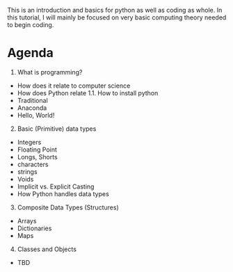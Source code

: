 This is an introduction and basics for python as well as coding as whole.
In this tutorial, I will mainly be focused on very basic computing theory needed to begin coding.

# Agenda
1. What is programming?
- How does it relate to computer science
- How does Python relate
1.1. How to install python
- Traditional
- Anaconda
- Hello, World!
2. Basic (Primitive) data types
 - Integers
 - Floating Point
  - Longs, Shorts
 - characters
  - strings
 - Voids
 - Implicit vs. Explicit Casting
  - How Python handles data types
3. Composite Data Types (Structures)
 - Arrays
 - Dictionaries
 - Maps
4. Classes and Objects
- TBD